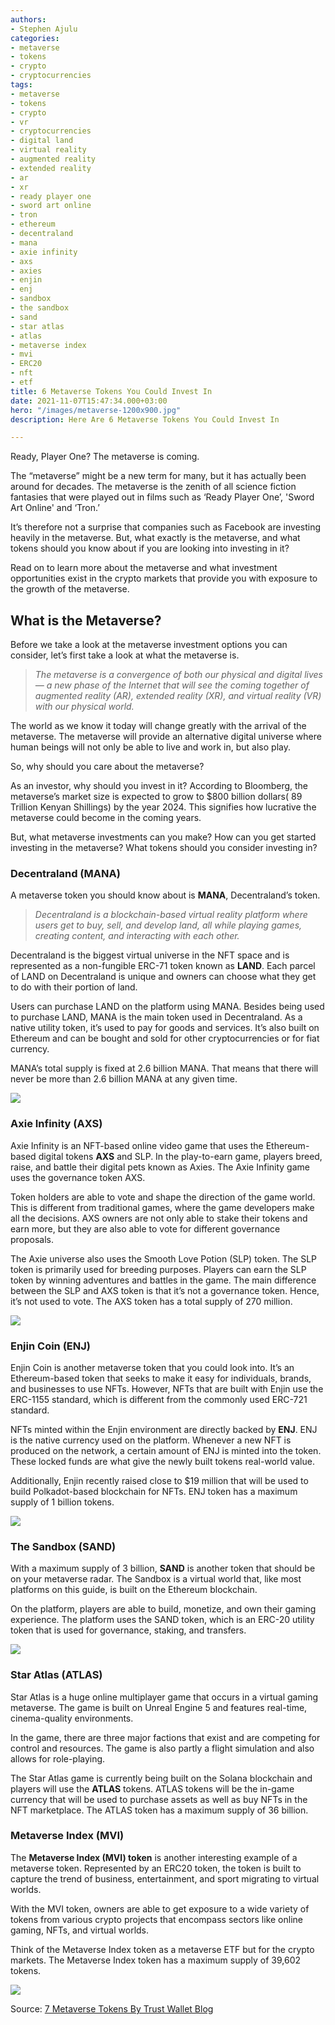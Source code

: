 ```yaml
---
authors:
- Stephen Ajulu
categories:
- metaverse
- tokens
- crypto
- cryptocurrencies
tags:
- metaverse
- tokens
- crypto
- vr
- cryptocurrencies
- digital land
- virtual reality
- augmented reality
- extended reality
- ar
- xr
- ready player one
- sword art online
- tron
- ethereum
- decentraland
- mana
- axie infinity
- axs
- axies
- enjin
- enj
- sandbox
- the sandbox
- sand
- star atlas
- atlas
- metaverse index
- mvi
- ERC20
- nft
- etf
title: 6 Metaverse Tokens You Could Invest In
date: 2021-11-07T15:47:34.000+03:00
hero: "/images/metaverse-1200x900.jpg"
description: Here Are 6 Metaverse Tokens You Could Invest In

---
```

Ready, Player One? The metaverse is coming.

The “metaverse” might be a new term for many, but it has actually been around for decades. The metaverse is the zenith of all science fiction fantasies that were played out in films such as ‘Ready Player One’, 'Sword Art Online' and ‘Tron.’

It’s therefore not a surprise that companies such as Facebook are investing heavily in the metaverse. But, what exactly is the metaverse, and what tokens should you know about if you are looking into investing in it?

Read on to learn more about the metaverse and what investment opportunities exist in the crypto markets that provide you with exposure to the growth of the metaverse.

## What is the Metaverse?

Before we take a look at the metaverse investment options you can consider, let’s first take a look at what the metaverse is.

> _The metaverse is a convergence of both our physical and digital lives — a new phase of the Internet that will see the coming together of augmented reality (AR), extended reality (XR), and virtual reality (VR) with our physical world._

The world as we know it today will change greatly with the arrival of the metaverse. The metaverse will provide an alternative digital universe where human beings will not only be able to live and work in, but also play.

So, why should you care about the metaverse?

As an investor, why should you invest in it? According to Bloomberg, the metaverse’s market size is expected to grow to $800 billion dollars( 89 Trillion Kenyan Shillings) by the year 2024. This signifies how lucrative the metaverse could become in the coming years.

But, what metaverse investments can you make? How can you get started investing in the metaverse? What tokens should you consider investing in?

### Decentraland (MANA)

A metaverse token you should know about is **MANA**, Decentraland’s token.

> _Decentraland is a blockchain-based virtual reality platform where users get to buy, sell, and develop land, all while playing games, creating content, and interacting with each other._

Decentraland is the biggest virtual universe in the NFT space and is represented as a non-fungible ERC-71 token known as **LAND**. Each parcel of LAND on Decentraland is unique and owners can choose what they get to do with their portion of land.

Users can purchase LAND on the platform using MANA. Besides being used to purchase LAND, MANA is the main token used in Decentraland. As a native utility token, it’s used to pay for goods and services. It’s also built on Ethereum and can be bought and sold for other cryptocurrencies or for fiat currency.

MANA’s total supply is fixed at 2.6 billion MANA. That means that there will never be more than 2.6 billion MANA at any given time.

![](https://trustwallet.com/assets/images/blog/7-metaverse-tokens-you-should-know-about-4.png)

### Axie Infinity (AXS)

Axie Infinity is an NFT-based online video game that uses the Ethereum-based digital tokens **AXS** and SLP. In the play-to-earn game, players breed, raise, and battle their digital pets known as Axies. The Axie Infinity game uses the governance token AXS.

Token holders are able to vote and shape the direction of the game world. This is different from traditional games, where the game developers make all the decisions. AXS owners are not only able to stake their tokens and earn more, but they are also able to vote for different governance proposals.

The Axie universe also uses the Smooth Love Potion (SLP) token. The SLP token is primarily used for breeding purposes. Players can earn the SLP token by winning adventures and battles in the game. The main difference between the SLP and AXS token is that it’s not a governance token. Hence, it’s not used to vote. The AXS token has a total supply of 270 million.

![](https://trustwallet.com/assets/images/blog/7-metaverse-tokens-you-should-know-about-3.png)

### Enjin Coin (ENJ)

Enjin Coin is another metaverse token that you could look into. It’s an Ethereum-based token that seeks to make it easy for individuals, brands, and businesses to use NFTs. However, NFTs that are built with Enjin use the ERC-1155 standard, which is different from the commonly used ERC-721 standard.

NFTs minted within the Enjin environment are directly backed by **ENJ**. ENJ is the native currency used on the platform. Whenever a new NFT is produced on the network, a certain amount of ENJ is minted into the token. These locked funds are what give the newly built tokens real-world value.

Additionally, Enjin recently raised close to $19 million that will be used to build Polkadot-based blockchain for NFTs. ENJ token has a maximum supply of 1 billion tokens.

![](https://trustwallet.com/assets/images/blog/7-metaverse-tokens-you-should-know-about-5.png)

### The Sandbox (SAND)

With a maximum supply of 3 billion, **SAND** is another token that should be on your metaverse radar. The Sandbox is a virtual world that, like most platforms on this guide, is built on the Ethereum blockchain.

On the platform, players are able to build, monetize, and own their gaming experience. The platform uses the SAND token, which is an ERC-20 utility token that is used for governance, staking, and transfers.

![](https://trustwallet.com/assets/images/blog/7-metaverse-tokens-you-should-know-about-6.png)

### Star Atlas (ATLAS)

Star Atlas is a huge online multiplayer game that occurs in a virtual gaming metaverse. The game is built on Unreal Engine 5 and features real-time, cinema-quality environments.

In the game, there are three major factions that exist and are competing for control and resources. The game is also partly a flight simulation and also allows for role-playing.

The Star Atlas game is currently being built on the Solana blockchain and players will use the **ATLAS** tokens. ATLAS tokens will be the in-game currency that will be used to purchase assets as well as buy NFTs in the NFT marketplace. The ATLAS token has a maximum supply of 36 billion.

### Metaverse Index (MVI)

The **Metaverse Index (MVI) token** is another interesting example of a metaverse token. Represented by an ERC20 token, the token is built to capture the trend of business, entertainment, and sport migrating to virtual worlds.

With the MVI token, owners are able to get exposure to a wide variety of tokens from various crypto projects that encompass sectors like online gaming, NFTs, and virtual worlds.

Think of the Metaverse Index token as a metaverse ETF but for the crypto markets. The Metaverse Index token has a maximum supply of 39,602 tokens.

![](https://trustwallet.com/assets/images/blog/7-metaverse-tokens-you-should-know-about-7.png)

Source: [7 Metaverse Tokens By Trust Wallet Blog](https://trustwallet.com/blog/7-metaverse-tokens-you-should-know-about)